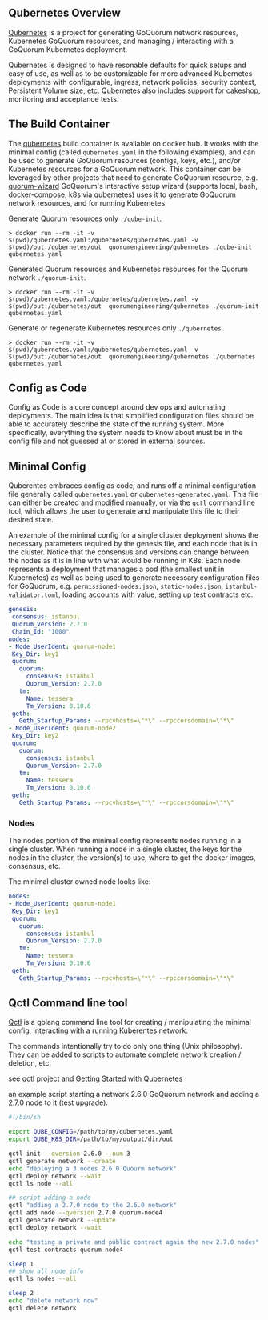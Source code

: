## Qubernetes Overview

[Qubernetes](https://github.com/ConsenSys/qubernetes) is a project for generating GoQuorum network resources, Kubernetes
GoQuorum resources, and managing / interacting with a GoQuorum Kubernetes deployment.

Qubernetes is designed to have resonable defaults for quick setups and easy of use, as well as to be customizable for
more advanced Kubernetes deployments with configurable, ingress, network policies, security context, Persistent Volume size,
etc. Qubernetes also includes support for cakeshop, monitoring and acceptance tests.


## The Build Container

The [qubernetes](https://hub.docker.com/repository/docker/quorumengineering/qubernetes) build container is available on
docker hub. It works with the minimal config (called `qubernetes.yaml` in the following examples), and can be
used to generate GoQuorum resources (configs, keys, etc.), and/or Kubernetes resources for a GoQuorum network. This container
can be leveraged by other projects that need to generate GoQuorum resource, e.g. [quorum-wizard](https://github.com/ConsenSys/quorum-wizard)
GoQuorum's interactive setup wizard (supports local, bash, docker-compose, k8s via qubernetes) uses it to generate GoQuorum
network resources, and for running Kubernetes.

Generate Quorum resources only `./qube-init`.
```
> docker run --rm -it -v $(pwd)/qubernetes.yaml:/qubernetes/qubernetes.yaml -v $(pwd)/out:/qubernetes/out  quorumengineering/qubernetes ./qube-init qubernetes.yaml
```

Generated Quorum resources and Kubernetes resources for the Quorum network `./quorum-init`.
```
> docker run --rm -it -v $(pwd)/qubernetes.yaml:/qubernetes/qubernetes.yaml -v $(pwd)/out:/qubernetes/out  quorumengineering/qubernetes ./quorum-init qubernetes.yaml
```

Generate or regenerate Kubernetes resources only `./qubernetes`.
```
> docker run --rm -it -v $(pwd)/qubernetes.yaml:/qubernetes/qubernetes.yaml -v $(pwd)/out:/qubernetes/out  quorumengineering/qubernetes ./qubernetes qubernetes.yaml
```

## Config as Code

Config as Code is a core concept around dev ops and automating deployments. The main idea is that simplified
configuration files should be able to accurately describe the state of the running system. More specifically,
everything the system needs to know about must be in the config file and not guessed at or stored in external sources.

## Minimal Config

Quberentes embraces config as code, and runs off a minimal configuration file generally called `qubernetes.yaml` or
`qubernetes-generated.yaml`. This file can either be created and modified manually, or via the
[`qctl`](https://github.com/ConsenSys/qubernetes/tree/master/qctl) command line tool, which allows the user to generate
and manipulate this file to their desired state.

An example of the minimal config for a single cluster deployment shows the necessary parameters required by the
genesis file, and each node that is in the cluster.  Notice that the consensus and versions can change between the
nodes as it is in line with what would be running in K8s. Each node represents a deployment that manages a
pod (the smallest unit in Kubernetes) as well as being used to generate necessary configuration files for GoQuorum,
e.g. `permissioned-nodes.json`, `static-nodes.json`, `istanbul-validator.toml`, loading accounts with value, setting
up test contracts etc.

```yaml
genesis:
 consensus: istanbul
 Quorum_Version: 2.7.0
 Chain_Id: "1000"
nodes:
- Node_UserIdent: quorum-node1
 Key_Dir: key1
 quorum:
   quorum:
     consensus: istanbul
     Quorum_Version: 2.7.0
   tm:
     Name: tessera
     Tm_Version: 0.10.6
 geth:
   Geth_Startup_Params: --rpcvhosts=\"*\" --rpccorsdomain=\"*\"
- Node_UserIdent: quorum-node2
 Key_Dir: key2
 quorum:
   quorum:
     consensus: istanbul
     Quorum_Version: 2.7.0
   tm:
     Name: tessera
     Tm_Version: 0.10.6
 geth:
   Geth_Startup_Params: --rpcvhosts=\"*\" --rpccorsdomain=\"*\"

```

### Nodes
The nodes portion of the minimal config represents nodes running in a single cluster. When running a node in a single
cluster, the keys for the nodes in the cluster, the version(s) to use, where to get the docker images, consensus, etc.

The minimal cluster owned node looks like:
```yaml
nodes:
- Node_UserIdent: quorum-node1
 Key_Dir: key1
 quorum:
   quorum:
     consensus: istanbul
     Quorum_Version: 2.7.0
   tm:
     Name: tessera
     Tm_Version: 0.10.6
 geth:
   Geth_Startup_Params: --rpcvhosts=\"*\" --rpccorsdomain=\"*\"
```

## Qctl Command line tool
[Qctl](https://github.com/ConsenSys/qubernetes/tree/master/qctl) is a golang command line tool for creating / manipulating
the minimal config, interacting with a running Kuberentes network.

The commands intentionally try to do only one thing (Unix philosophy). They can be added to scripts to automate
complete network creation / deletion, etc.

see [qctl](https://github.com/ConsenSys/qubernetes/tree/master/qctl) project
and
[Getting Started with Qubernetes](http://127.0.0.1:8000/HowTo/GetStarted/Qubernetes/)

an example script starting a network 2.6.0 GoQuorum network and adding a 2.7.0 node to it (test upgrade).
```bash
#!/bin/sh

export QUBE_CONFIG=/path/to/my/qubernetes.yaml
export QUBE_K8S_DIR=/path/to/my/output/dir/out

qctl init --qversion 2.6.0 --num 3
qctl generate network --create
echo "deploying a 3 nodes 2.6.0 Quourm network"
qctl deploy network --wait
qctl ls node --all

## script adding a node
qctl "adding a 2.7.0 node to the 2.6.0 network"
qctl add node --qversion 2.7.0 quorum-node4
qctl generate network --update
qctl deploy network --wait

echo "testing a private and public contract again the new 2.7.0 nodes"
qctl test contracts quorum-node4

sleep 1
## show all node info
qctl ls nodes --all

sleep 2
echo "delete network now"
qctl delete network
```
